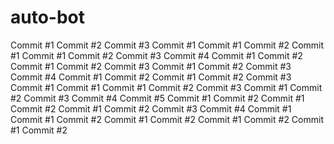 # auto-bot
Commit #1
Commit #2
Commit #3
Commit #1
Commit #1
Commit #2
Commit #1
Commit #1
Commit #2
Commit #3
Commit #4
Commit #1
Commit #2
Commit #1
Commit #2
Commit #3
Commit #1
Commit #2
Commit #3
Commit #4
Commit #1
Commit #2
Commit #1
Commit #2
Commit #3
Commit #1
Commit #1
Commit #1
Commit #2
Commit #3
Commit #1
Commit #2
Commit #3
Commit #4
Commit #5
Commit #1
Commit #2
Commit #1
Commit #2
Commit #1
Commit #2
Commit #3
Commit #4
Commit #1
Commit #1
Commit #2
Commit #1
Commit #2
Commit #1
Commit #2
Commit #1
Commit #2
